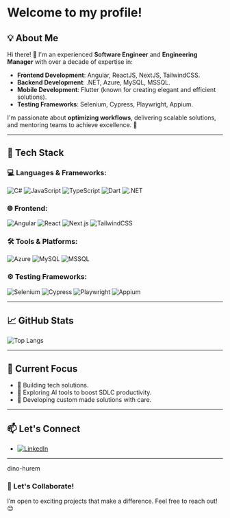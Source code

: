 # Welcome to my profile!

## 💡 About Me

Hi there! 👋 I'm an experienced **Software Engineer** and **Engineering Manager** with over a decade of expertise in:

- **Frontend Development**: Angular, ReactJS, NextJS, TailwindCSS.
- **Backend Development**: .NET, Azure, MySQL, MSSQL.
- **Mobile Development**: Flutter (known for creating elegant and efficient solutions).
- **Testing Frameworks**: Selenium, Cypress, Playwright, Appium.

I'm passionate about **optimizing workflows**, delivering scalable solutions, and mentoring teams to achieve excellence. 🚀

---

## 🔧 Tech Stack

### 💻 Languages & Frameworks:
![C#](https://img.shields.io/badge/-C%23-239120?logo=csharp&logoColor=white&style=flat)
![JavaScript](https://img.shields.io/badge/-JavaScript-F7DF1E?logo=javascript&logoColor=black&style=flat)
![TypeScript](https://img.shields.io/badge/-TypeScript-3178C6?logo=typescript&logoColor=white&style=flat)
![Dart](https://img.shields.io/badge/-Dart-0175C2?logo=dart&logoColor=white&style=flat)
![.NET](https://img.shields.io/badge/-.NET-512BD4?logo=dotnet&logoColor=white&style=flat)

### 🌐 Frontend:
![Angular](https://img.shields.io/badge/-Angular-DD0031?logo=angular&logoColor=white&style=flat)
![React](https://img.shields.io/badge/-React-61DAFB?logo=react&logoColor=black&style=flat)
![Next.js](https://img.shields.io/badge/-Next.js-000000?logo=nextdotjs&logoColor=white&style=flat)
![TailwindCSS](https://img.shields.io/badge/-TailwindCSS-06B6D4?logo=tailwindcss&logoColor=white&style=flat)

### 🛠️ Tools & Platforms:
![Azure](https://img.shields.io/badge/-Azure-0078D4?logo=microsoftazure&logoColor=white&style=flat)
![MySQL](https://img.shields.io/badge/-MySQL-4479A1?logo=mysql&logoColor=white&style=flat)
![MSSQL](https://img.shields.io/badge/-MSSQL-CC2927?logo=microsoftsqlserver&logoColor=white&style=flat)

### ⚙️ Testing Frameworks:
![Selenium](https://img.shields.io/badge/-Selenium-43B02A?logo=selenium&logoColor=white&style=flat)
![Cypress](https://img.shields.io/badge/-Cypress-17202C?logo=cypress&logoColor=white&style=flat)
![Playwright](https://img.shields.io/badge/-Playwright-2EAD33?logo=playwright&logoColor=white&style=flat)
![Appium](https://img.shields.io/badge/-Appium-00A6ED?logo=appium&logoColor=white&style=flat)

---

## 📈 GitHub Stats

<!-- -![Your GitHub stats](https://github-readme-stats.vercel.app/api?username=dinohurem&show_icons=true&theme=radical)-->
![Top Langs](https://github-readme-stats.vercel.app/api/top-langs/?username=dinohurem&layout=compact&theme=radical)

---

## 🌟 Current Focus

- 🌾 Building tech solutions.
- 🤖 Exploring AI tools to boost SDLC productivity.
- 🔧 Developing custom made solutions with care.

---

## 📫 Let's Connect

- [![LinkedIn](https://img.shields.io/badge/-LinkedIn-0077B5?logo=linkedin&logoColor=white&style=flat)](https://linkedin.com/in/dino-hurem)
<!-- - [![Portfolio](https://img.shields.io/badge/-Portfolio-000000?logo=firefox&logoColor=white&style=flat)](https://your-portfolio.com) -->

---
dino-hurem
### 🚀 Let's Collaborate!
I’m open to exciting projects that make a difference. Feel free to reach out! 😊
